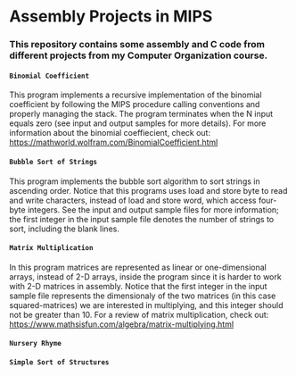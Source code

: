 # Assembly Projects in MIPS

### This repository contains some assembly and C code from different projects from my Computer Organization course.
 
#### `Binomial Coefficient`

This program implements a recursive implementation of the binomial coefficient by following the MIPS procedure calling conventions and properly managing the stack. The program terminates when the N input equals zero (see input and output samples for more details). For more information about the binomial coeffiecient, check out: https://mathworld.wolfram.com/BinomialCoefficient.html

#### `Bubble Sort of Strings`

This program implements the bubble sort algorithm to sort strings in ascending order. Notice that this programs uses load and store byte to read and write characters, instead of load and store word, which access four-byte integers. See the input and output sample files for more information; the first integer in the input sample file denotes the number of strings to sort, including the blank lines.

#### `Matrix Multiplication`

In this program matrices are represented as linear or one-dimensional arrays, instead of 2-D arrays, inside the program since it is harder to work with 2-D matrices in assembly. Notice that the first integer in the input sample file represents the dimensionaly of the two matrices (in this case squared-matrices) we are interested in multiplying, and this integer should not be greater than 10. For a review of matrix multiplication, check out: https://www.mathsisfun.com/algebra/matrix-multiplying.html

#### `Nursery Rhyme`

#### `Simple Sort of Structures`
